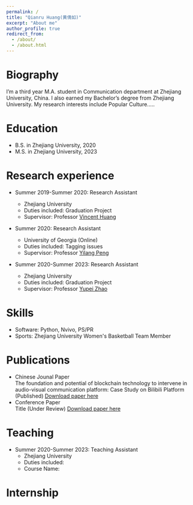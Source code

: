 ```yaml
---
permalink: /
title: "Qianru Huang(黄倩如)"
excerpt: "About me"
author_profile: true
redirect_from: 
  - /about/
  - /about.html
---
```


Biography
======
I’m a third year M.A. student in Communication department at Zhejiang University, China. I also earned my Bachelor’s degree from Zhejiang University. My research interests include Popular Culture..... 

Education
======
* B.S. in Zhejiang University, 2020
* M.S. in Zhejiang University, 2023 

Research experience
======
* Summer 2019-Summer 2020: Research Assistant
  * Zhejiang University
  * Duties included: Graduation Project
  * Supervisor: Professor [Vincent Huang](https://person.zju.edu.cn/hguangsh)

* Summer 2020: Research Assistant
  * University of Georgia (Online)
  * Duties included: Tagging issues
  * Supervisor: Professor [Yilang Peng](https://yilangpeng.com/)
 
* Summer 2020-Summer 2023: Research Assistant
  * Zhejiang University
  * Duties included: Graduation Project
  * Supervisor: Professor [Yupei Zhao](https://person.zju.edu.cn/en/yupeizhao)

  
Skills
======
* Software: Python, Nvivo, PS/PR
* Sports: Zhejiang University Women's Basketball Team Member


Publications
======
* Chinese Jounal Paper<br/>
  The foundation and potential of blockchain technology to intervene in audio-visual communication platform: Case Study on Bilibili Platform (Published)
  [Download paper here](http://qianruhuang.github.io/files/paper1.pdf)
* Conference Paper<br/>
  Title (Under Review)
  [Download paper here](http://qianruhuang.github.io/files/paper2.pdf)
  
Teaching
======
* Summer 2020-Summer 2023: Teaching Assistant
  * Zhejiang University
  * Duties included: 
  * Course Name: 
  
Internship
======
  

